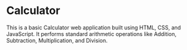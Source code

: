 # Calculator
This is a basic Calculator web application built using HTML, CSS, and JavaScript. It performs standard arithmetic operations like Addition, Subtraction, Multiplication, and Division.
